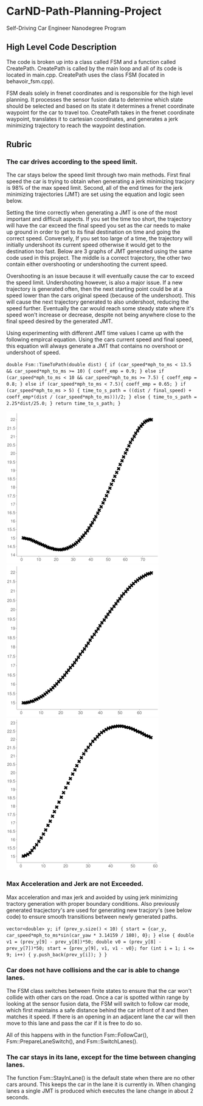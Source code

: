 # CarND-Path-Planning-Project
Self-Driving Car Engineer Nanodegree Program
   
## High Level Code Description

The code is broken up into a class called FSM and a function called CreatePath. CreatePath is called by the main loop and all of its code is located in main.cpp. CreatePath uses the class FSM (located in behavoir\_fsm.cpp).

FSM deals solely in frenet coordinates and is responsible for the high level planning. It processes the sensor fusion data to determine which state should be selected and based on its state it determines a frenet coordinate waypoint for the car to travel too. CreatePath takes in the frenet coordinate waypoint, translates it to cartesian coordinates, and generates a jerk minimizing trajectory to reach the waypoint destination.

## Rubric
### The car drives according to the speed limit.
The car stays below the speed limit through two main methods. First final speed the car is trying to obtain when generating a jerk minimizing tracjory is 98% of the max speed limit. Second, all of the end times for the jerk minimizing trajectories (JMT) are set using the equation and logic seen below.

Setting the time correctly when generating a JMT is one of the most important and difficult aspects. If you set the time too short, the trajectory will have the car exceed the final speed you set as the car needs to make up ground in order to get to its final destination on time and going the correct speed. Conversely, If you set too large of a time, the trajectory will initially undershoot its current speed otherwise it would get to the destination too fast. Below are 3 graphs of JMT generated using the same code used in this project. The middle is a correct trajectory, the other two contain either overshooting or undershooting the current speed.

Overshooting is an issue because it will eventually cause the car to exceed the speed limit. Undershooting however, is also a major issue. If a new trajectory is generated often, then the next starting point could be at a speed lower than the cars original speed (because of the undershoot). This will cause the next trajectory generated to also undershoot, reducing the speed further. Eventually the car would reach some steady state where it's speed won't increase or decrease, despite not being anywhere close to the final speed desired by the generated JMT.

Using experimenting with different JMT time values I came up with the following empircal equation. Using the cars current speed and final speed, this equation will always generate a JMT that contains no overshoot or undershoot of speed.


`double Fsm::TimeToPath(double dist)
{
  if (car_speed*mph_to_ms < 13.5 && car_speed*mph_to_ms >= 10) {
    coeff_emp = 0.9;
  } else if (car_speed*mph_to_ms < 10 && car_speed*mph_to_ms >= 7.5) {
    coeff_emp = 0.8;
  } else if (car_speed*mph_to_ms < 7.5){
    coeff_emp = 0.65;
  }
  if (car_speed*mph_to_ms > 5) {
    time_to_s_path = ((dist / final_speed) + coeff_emp*(dist / (car_speed*mph_to_ms)))/2;
  } else {
    time_to_s_path = 2.25*dist/25.0;
  }
  return time_to_s_path;
}`

![Undershoot](undershoot.png "Undershoot")
![Perfect](perfect.png "Perfect")
![Overshoot](overshoot.png "Overshoot")


### Max Acceleration and Jerk are not Exceeded.
Max acceleration and max jerk and avoided by using jerk minimizing tractory generation with proper boundary conditions. Also previously generated tracjectory's are used for generating new tracjory's (see below code) to ensure smooth transitions between newly generated paths.

`vector<double> y;
 if (prev_y.size() < 10) {
   start = {car_y, car_speed*mph_to_ms*sin(car_yaw * 3.14159 / 180), 0};
 } else {
   double v1 = (prev_y[9] - prev_y[8])*50;
   double v0 = (prev_y[8] - prev_y[7])*50;
   start = {prev_y[9], v1, v1 - v0};
   for (int i = 1; i <= 9; i++) {
     y.push_back(prev_y[i]);
   }
 }`
 
 ### Car does not have collisions and the car is able to change lanes.
 The FSM class switches between finite states to ensure that the car won't collide with other cars on the road. Once a car is spotted within range by looking at the sensor fusion data, the FSM will switch to follow car mode, which first maintains a safe distance behind the car infront of it and then matches it speed. If there is an opening in an adjacent lane the car will then move to this lane and pass the car if it is free to do so.
 
All of this happens with in the function Fsm::FollowCar(), Fsm::PrepareLaneSwitch(), and Fsm::SwitchLanes().


### The car stays in its lane, except for the time between changing lanes.
The function Fsm::StayInLane() is the default state when there are no other cars around. This keeps the car in the lane it is currently in. When changing lanes a single JMT is produced which executes the lane change in about 2 seconds.
